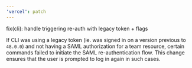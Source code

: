 ```yaml
---
'vercel': patch
---
```


fix(cli): handle triggering re-auth with legacy token + flags

If CLI was using a legacy token (ie. was signed in on a version previous to `48.0.0`) and not having a SAML authorization for a team resource, certain commands failed to initiate the SAML re-authentication flow. This change ensures that the user is prompted to log in again in such cases.
